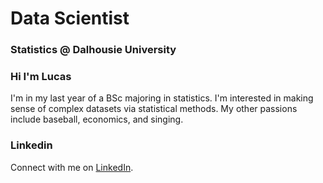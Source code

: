 # Data Scientist

### Statistics @ Dalhousie University

### Hi I'm Lucas
I'm in my last year of a BSc majoring in statistics. I'm interested in making sense of complex datasets via statistical methods. My other passions include baseball, economics, and singing. 

### Linkedin
Connect with me on [LinkedIn](https://www.linkedin.com/in/lucas-b-619178204/).
